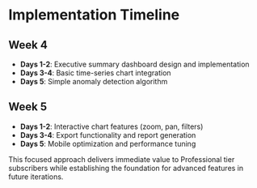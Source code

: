 # Implementation Timeline

## Week 4
- **Days 1-2**: Executive summary dashboard design and implementation
- **Days 3-4**: Basic time-series chart integration
- **Days 5**: Simple anomaly detection algorithm

## Week 5
- **Days 1-2**: Interactive chart features (zoom, pan, filters)
- **Days 3-4**: Export functionality and report generation
- **Days 5**: Mobile optimization and performance tuning

This focused approach delivers immediate value to Professional tier subscribers while establishing the foundation for advanced features in future iterations.